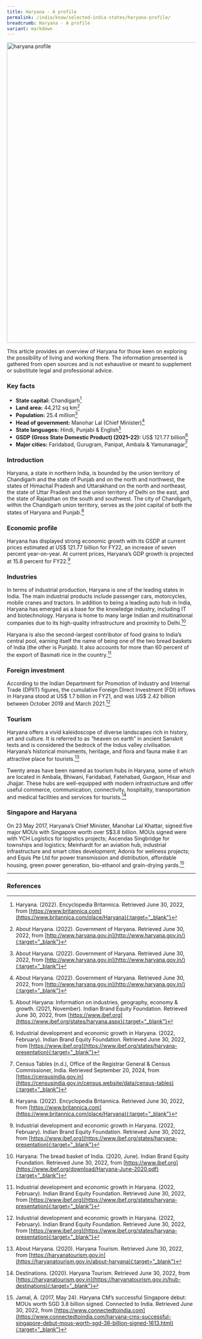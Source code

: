 ```yaml
---
title: Haryana - A profile
permalink: /india/know/selected-india-states/haryana-profile/
breadcrumb: Haryana - A profile
variant: markdown
---
```

<img src="\images\india-selected\haryana-profile.jpg" alt="haryana profile" style="width:800px;">

This article provides an overview of Haryana for those keen on exploring the possibility of living and working there. The information presented is gathered from open sources and is not exhaustive or meant to supplement or substitute legal and professional advice.

### **Key facts**

- **State capital:** Chandigarh[^1]
- **Land area:** 44,212 sq km[^2]
- **Population:** 25.4 million[^3]
- **Head of government:** Manohar Lal (Chief Minister)[^4]
- **State languages:** Hindi, Punjabi &amp; English[^5]
- **GSDP (Gross State Domestic Product) (2021–22):** US$ 121.77 billion[^6]
- **Major cities:** Faridabad, Gurugram, Panipat, Ambala &amp; Yamunanagar[^7]



### **Introduction**

Haryana, a state in northern India, is bounded by the union territory of Chandigarh and the state of Punjab and on the north and northwest, the states of Himachal Pradesh and Uttarakhand on the north and northeast, the state of Uttar Pradesh and the union territory of Delhi on the east, and the state of Rajasthan on the south and southwest. The city of Chandigarh, within the Chandigarh union territory, serves as the joint capital of both the states of Haryana and Punjab.[^8]

### **Economic profile**

Haryana has displayed strong economic growth with its GSDP at current prices estimated at US$ 121.77 billion for FY22, an increase of seven percent year-on-year. At current prices, Haryana’s GDP growth is projected at 15.8 percent for FY22.[^9]

### **Industries**

In terms of industrial production, Haryana is one of the leading states in India. The main industrial products include passenger cars, motorcycles, mobile cranes and tractors. In addition to being a leading auto hub in India, Haryana has emerged as a base for the knowledge industry, including IT and  biotechnology. Haryana is home to many large Indian and multinational companies due to its high-quality infrastructure and proximity to Delhi.[^10]

Haryana is also the second-largest contributor of food grains to India’s central pool, earning itself the name of being one of the two bread baskets of India (the other is Punjab). It also accounts for more than 60 percent of the export of Basmati rice in the country.[^11]

### **Foreign investment**

According to the Indian Department for Promotion of Industry and Internal Trade (DPIIT) figures, the cumulative Foreign Direct Investment (FDI) inflows in Haryana stood at US$ 1.7 billion in FY21, and was US$ 2.42 billion between October 2019 and March 2021.[^12]


### **Tourism**

Haryana offers a vivid kaleidoscope of diverse landscapes rich in history, art and culture. It is referred to as “heaven on earth” in ancient Sanskrit texts and is considered the bedrock of the Indus valley civilisation. Haryana’s historical monuments, heritage, and flora and fauna make it an attractive place for tourists.[^13] 

Twenty areas have been named as tourism hubs in Haryana, some of which are located in Ambala, Bhiwani, Faridabad, Fatehabad, Gurgaon, Hisar and Jhajjar. These hubs are well-equipped with modern infrastructure and offer useful commerce, communication, connectivity, hospitality, transportation and medical facilities and services for tourists.[^14] 

### **Singapore and Haryana**

On 23 May 2017, Haryana’s Chief Minister, Manohar Lal Khattar, signed five major MOUs with Singapore worth over S$3.8 billion. MOUs signed were with YCH Logistics for logistics projects; Ascendas Singbridge for townships and logistics; Meinhardt for an aviation hub, industrial infrastructure and smart cities development; Adonis for wellness projects; and Equis Pte Ltd for power transmission and distribution, affordable housing, green power generation, bio-ethanol and grain-drying yards.[^15]

---
### **References**

[^1]: Haryana. (2022). Encyclopedia Britannica. Retrieved June 30, 2022, from [https://www.britannica.com](https://www.britannica.com/place/Haryana){:target="_blank"}

[^2]: About Haryana. (2022). Government of Haryana. Retrieved June 30, 2022, from [http://www.haryana.gov.in](http://www.haryana.gov.in/){:target="_blank"}

[^3]: About Haryana. (2022). Government of Haryana. Retrieved June 30, 2022, from [http://www.haryana.gov.in](http://www.haryana.gov.in/){:target="_blank"}

[^4]: About Haryana. (2022). Government of Haryana. Retrieved June 30, 2022, from [http://www.haryana.gov.in](http://www.haryana.gov.in/){:target="_blank"}

[^5]: About Haryana: Information on industries, geography, economy &amp; growth. (2021, November). Indian Brand Equity Foundation. Retrieved June 30, 2022, from [https://www.ibef.org](https://www.ibef.org/states/haryana.aspx){:target="_blank"}

[^6]: Industrial development and economic growth in Haryana. (2022, February). Indian Brand Equity Foundation. Retrieved June 30, 2022, from [https://www.ibef.org](https://www.ibef.org/states/haryana-presentation){:target="_blank"}
 
[^7]: Census Tables (n.d.), Office of the Registrar General &amp; Census Commissioner, India. Retrieved September 20, 2024, from [https://censusindia.gov.in](https://censusindia.gov.in/census.website/data/census-tables){:target="_blank"}

[^8]: Haryana. (2022). Encyclopedia Britannica. Retrieved June 30, 2022, from [https://www.britannica.com](https://www.britannica.com/place/Haryana){:target="_blank"}

[^9]: Industrial development and economic growth in Haryana. (2022, February). Indian Brand Equity Foundation. Retrieved June 30, 2022, from [https://www.ibef.org](https://www.ibef.org/states/haryana-presentation){:target="_blank"}

[^10]: Haryana: The bread basket of India. (2020, June). Indian Brand Equity Foundation. Retrieved June 30, 2022, from [https://www.ibef.org](https://www.ibef.org/download/Haryana-June-2020.pdf){:target="_blank"}

[^11]: Industrial development and economic growth in Haryana. (2022, February). Indian Brand Equity Foundation. Retrieved June 30, 2022, from [https://www.ibef.org](https://www.ibef.org/states/haryana-presentation){:target="_blank"}

[^12]: Industrial development and economic growth in Haryana. (2022, February). Indian Brand Equity Foundation. Retrieved June 30, 2022, from [https://www.ibef.org](https://www.ibef.org/states/haryana-presentation){:target="_blank"}

[^13]: About Haryana. (2020). Haryana Tourism. Retrieved June 30, 2022, from [https://haryanatourism.gov.in](https://haryanatourism.gov.in/about-haryana){:target="_blank"}

[^14]: Destinations. (2020). Haryana Tourism. Retrieved June 30, 2022, from [https://haryanatourism.gov.in](https://haryanatourism.gov.in/hub-destinations){:target="_blank"}

[^15]: Jamal, A. (2017, May 24). Haryana CM’s successful Singapore debut: MOUs worth SGD 3.8 billion signed. Connected to India. Retrieved June 30, 2022, from [https://www.connectedtoindia.com](https://www.connectedtoindia.com/haryana-cms-successful-singapore-debut-mous-worth-sgd-38-billion-signed-1613.html){:target="_blank"}